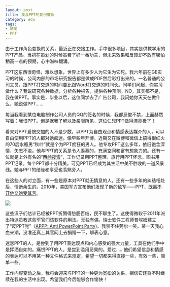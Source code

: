 ```yaml
---
layout: post
title: 我与PPT的爱恨情仇
category: edu
tags:
- 随笔
- PPT
---
```

由于工作角色变换的关系，最近正在交接工作。手中很多项目，其实是供教学用的PPT产品。当初在策划的时候虽费了好一番功夫，但未来效果和反馈却不敢有哪怕稍高一点的预期，心中滋味翻涌。
<!--more-->
PPT这东西很奇怪，难以想象，世界上有多少人为它生为它死。我六年前在GE实习的时候，公司内部的市场研究报告都是做成PDF然后彩打出来的。一名普通的公司文员，跟PPT打交道的时间要比跟Word打交道的时间长。同学们问起，你实习做什么？我说研究各种数据，分析各种报告，提供各种预测。NO，其实都不是，我在做PPT。事实是，毕业以后，这位同学去了广告公司，我问她你天天在做什么，她说做PPT……

每当我看到某位电脑制作公司人员的QQ的签名的时候，我都忍俊不禁，上面赫然写着：我恨PPT。但是据我了解以及亲眼所见，这位仁兄PPT做得漂亮极了！

看来对PPT爱恨交加的人不是少数，以PPT为自由观点和情感表达媒介的人，可以自由使用PPT的人都对她痴迷。像早些年开博，近期又在微博和微信上搞得很红火的70后水瓶男“秋叶”就是个为PPT痴狂的男人。他专攻PPT这么多年，依旧饱含深情，矢志不渝。他与PPT的关系是令人羡慕的，充满空间和富有想象力的。还有一位就是上外有名的“[西岭夜雪](http://www.haokanbu.com/user/15748/)”，工作记录用PPT整理，旅行用PPT怀念，图书用PPT记录。每个PPT都十分精美，可见PPT已经成为其生活中美不胜收的一道风景线。她与PPT的结缘和享受也羡煞旁人。

在这些人的对立面，有一些是原本对PPT就无情意的人，还有一些多年的纠结相处后，情断余生的。2010年，美国军方宣布他们发现了新的敌军——PPT，既[离不开他又饱受其苦](http://gb.cri.cn/27824/2010/04/28/2805s2833039.htm)。

<img src="http://gb.cri.cn/mmsource/images/2010/04/28/nd100428021.jpg">

这些汉子们估计已经被PPT折腾得愁肠百结，民不聊生了。这使得微软于2011年派出特派员教这些军官们该软件的用法。无独有偶，瑞士软件工程师普埃姆建立了“反PPT党”（[APPP: Anti PowerPoint Party](http://www.anti-powerpoint-party.com/))。我禁不住莞尔一笑。某一天我心血来潮，没准还真上其官网上去捐赠一下，聊表心意。

迷恋PPT的人，是尝到了用PPT表达观点和内心感受的强大力量，工具在他们手中是挥洒自如的。痛恨PPT的人，是尝到滥用恶果的。爱过……他们希望信息和情感的表达可以不用某一种文件格式来规定，希望一切都来得直接一些，有效一些，简单一些。

工作内容变动之后，我将会迎来与PPT的一种更为宽松的关系，相信它还将不时继续在我的生活中出现。希望我们今后能够合作愉快！
